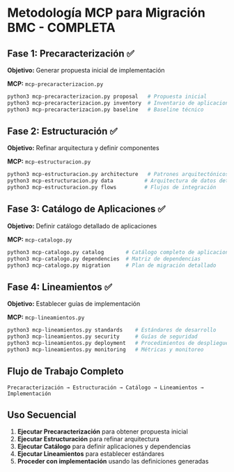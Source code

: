 # Metodología MCP para Migración BMC - COMPLETA

## Fase 1: Precaracterización ✅
**Objetivo:** Generar propuesta inicial de implementación

**MCP:** `mcp-precaracterizacion.py`
```bash
python3 mcp-precaracterizacion.py proposal   # Propuesta inicial
python3 mcp-precaracterizacion.py inventory  # Inventario de aplicaciones  
python3 mcp-precaracterizacion.py baseline   # Baseline técnico
```

## Fase 2: Estructuración ✅
**Objetivo:** Refinar arquitectura y definir componentes

**MCP:** `mcp-estructuracion.py`
```bash
python3 mcp-estructuracion.py architecture   # Patrones arquitectónicos refinados
python3 mcp-estructuracion.py data          # Arquitectura de datos detallada
python3 mcp-estructuracion.py flows         # Flujos de integración
```

## Fase 3: Catálogo de Aplicaciones ✅
**Objetivo:** Definir catálogo detallado de aplicaciones

**MCP:** `mcp-catalogo.py`
```bash
python3 mcp-catalogo.py catalog       # Catálogo completo de aplicaciones
python3 mcp-catalogo.py dependencies  # Matriz de dependencias
python3 mcp-catalogo.py migration     # Plan de migración detallado
```

## Fase 4: Lineamientos ✅
**Objetivo:** Establecer guías de implementación

**MCP:** `mcp-lineamientos.py`
```bash
python3 mcp-lineamientos.py standards    # Estándares de desarrollo
python3 mcp-lineamientos.py security     # Guías de seguridad
python3 mcp-lineamientos.py deployment   # Procedimientos de despliegue
python3 mcp-lineamientos.py monitoring   # Métricas y monitoreo
```

## Flujo de Trabajo Completo
```
Precaracterización → Estructuración → Catálogo → Lineamientos → Implementación
```

## Uso Secuencial
1. **Ejecutar Precaracterización** para obtener propuesta inicial
2. **Ejecutar Estructuración** para refinar arquitectura
3. **Ejecutar Catálogo** para definir aplicaciones y dependencias
4. **Ejecutar Lineamientos** para establecer estándares
5. **Proceder con implementación** usando las definiciones generadas
